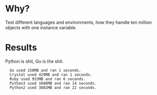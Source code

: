 # Why? 

Test different languages and environments, how they handle ten million objects with one instance variable.


# Results

Python is shit, Go is the shit. 

```
  Go used 158MB and ran 1 seconds.
  Crystal used 429MB and ran 1 seconds.
  Ruby used 933MB and ran 6 seconds.
  Python3 used 1688MB and ran 14 seconds.
  Python2 used 3802MB and ran 22 seconds.
```


